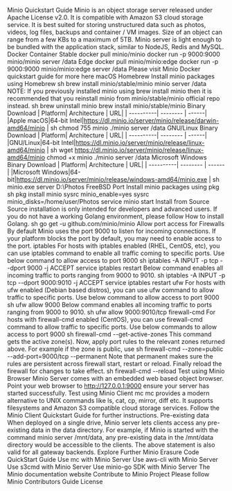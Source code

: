 Minio Quickstart Guide Minio is an object storage server released under Apache License v2.0. It is compatible with Amazon S3 cloud storage service. It is best suited for storing unstructured data such as photos, videos, log files, backups and container / VM images. Size of an object can range from a few KBs to a maximum of 5TB. Minio server is light enough to be bundled with the application stack, similar to NodeJS, Redis and MySQL. Docker Container Stable docker pull minio/minio docker run -p 9000:9000 minio/minio server /data Edge docker pull minio/minio:edge docker run -p 9000:9000 minio/minio:edge server /data Please visit Minio Docker quickstart guide for more here macOS Homebrew Install minio packages using Homebrew sh brew install minio/stable/minio minio server /data NOTE: If you previously installed minio using brew install minio then it is recommended that you reinstall minio from minio/stable/minio official repo instead. sh brew uninstall minio brew install minio/stable/minio Binary Download | Platform| Architecture | URL| | ----------| -------- | ------| |Apple macOS|64-bit Intel|https://dl.minio.io/server/minio/release/darwin-amd64/minio | sh chmod 755 minio ./minio server /data GNU/Linux Binary Download | Platform| Architecture | URL| | ----------| -------- | ------| |GNU/Linux|64-bit Intel|https://dl.minio.io/server/minio/release/linux-amd64/minio | sh wget https://dl.minio.io/server/minio/release/linux-amd64/minio chmod +x minio ./minio server /data Microsoft Windows Binary Download | Platform| Architecture | URL| | ----------| -------- | ------| |Microsoft Windows|64-bit|https://dl.minio.io/server/minio/release/windows-amd64/minio.exe | sh minio.exe server D:\Photos FreeBSD Port Install minio packages using pkg sh pkg install minio sysrc minio_enable=yes sysrc minio_disks=/home/user/Photos service minio start Install from Source Source installation is only intended for developers and advanced users. If you do not have a working Golang environment, please follow How to install Golang. sh go get -u github.com/minio/minio Allow port access for Firewalls By default Minio uses the port 9000 to listen for incoming connections. If your platform blocks the port by default, you may need to enable access to the port. iptables For hosts with iptables enabled (RHEL, CentOS, etc), you can use iptables command to enable all traffic coming to specific ports. Use below command to allow access to port 9000 sh iptables -A INPUT -p tcp --dport 9000 -j ACCEPT service iptables restart Below command enables all incoming traffic to ports ranging from 9000 to 9010. sh iptables -A INPUT -p tcp --dport 9000:9010 -j ACCEPT service iptables restart ufw For hosts with ufw enabled (Debian based distros), you can use ufw command to allow traffic to specific ports. Use below command to allow access to port 9000 sh ufw allow 9000 Below command enables all incoming traffic to ports ranging from 9000 to 9010. sh ufw allow 9000:9010/tcp firewall-cmd For hosts with firewall-cmd enabled (CentOS), you can use firewall-cmd command to allow traffic to specific ports. Use below commands to allow access to port 9000 sh firewall-cmd --get-active-zones This command gets the active zone(s). Now, apply port rules to the relevant zones returned above. For example if the zone is public, use sh firewall-cmd --zone=public --add-port=9000/tcp --permanent Note that permanent makes sure the rules are persistent across firewall start, restart or reload. Finally reload the firewall for changes to take effect. sh firewall-cmd --reload Test using Minio Browser Minio Server comes with an embedded web based object browser. Point your web browser to http://127.0.0.1:9000 ensure your server has started successfully. Test using Minio Client mc mc provides a modern alternative to UNIX commands like ls, cat, cp, mirror, diff etc. It supports filesystems and Amazon S3 compatible cloud storage services. Follow the Minio Client Quickstart Guide for further instructions. Pre-existing data When deployed on a single drive, Minio server lets clients access any pre-existing data in the data directory. For example, if Minio is started with the command minio server /mnt/data, any pre-existing data in the /mnt/data directory would be accessible to the clients. The above statement is also valid for all gateway backends. Explore Further Minio Erasure Code QuickStart Guide Use mc with Minio Server Use aws-cli with Minio Server Use s3cmd with Minio Server Use minio-go SDK with Minio Server The Minio documentation website Contribute to Minio Project Please follow Minio Contributors Guide License